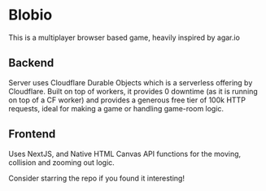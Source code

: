 # Blobio
This is a multiplayer browser based game, heavily inspired by agar.io

## Backend
Server uses Cloudflare Durable Objects which is a serverless offering by Cloudflare. Built on top of workers, it provides 0 downtime (as it is running on top of a CF worker) and provides a generous free tier of 100k HTTP requests, ideal for making a game or handling game-room logic.

## Frontend
Uses NextJS, and Native HTML Canvas API functions for the moving, collision and zooming out logic.

Consider starring the repo if you found it interesting!
